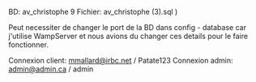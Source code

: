 BD: av_christophe 9 Fichier: av_christophe (3).sql )

Peut necessiter de changer le port de la BD dans config - database car j'utilise WampServer et nous avions du changer ces details pour le faire fonctionner.

Connexion client: mmallard@irbc.net / Patate123
Connexion admin: admin@admin.ca / admin